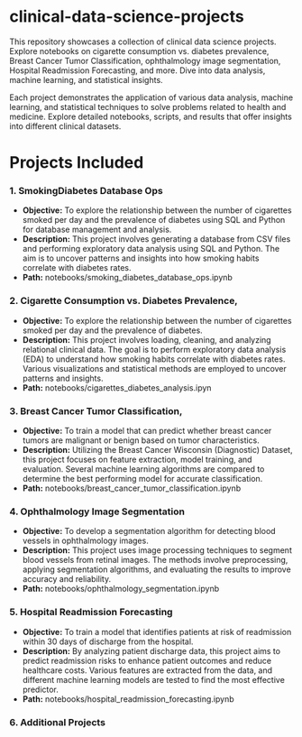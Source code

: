 # clinical-data-science-projects
This repository showcases a collection of clinical data science projects. Explore notebooks on cigarette consumption vs. diabetes prevalence, Breast Cancer Tumor Classification, ophthalmology image segmentation, Hospital Readmission Forecasting, and more. Dive into data analysis, machine learning, and statistical insights.

Each project demonstrates the application of various data analysis, machine learning, and statistical techniques to solve problems related to health and medicine. Explore detailed notebooks, scripts, and results that offer insights into different clinical datasets.

# Projects Included
### 1. SmokingDiabetes Database Ops
- **Objective:** To explore the relationship between the number of cigarettes smoked per day and the prevalence of diabetes using SQL and Python for database management and analysis.
- **Description:** This project involves generating a database from CSV files and performing exploratory data analysis using SQL and Python. The aim is to uncover patterns and insights into how smoking habits correlate with diabetes rates.
- **Path:** notebooks/smoking_diabetes_database_ops.ipynb
### 2. Cigarette Consumption vs. Diabetes Prevalence, 
- **Objective:** To explore the relationship between the number of cigarettes smoked per day and the prevalence of diabetes.
- **Description:** This project involves loading, cleaning, and analyzing relational clinical data. The goal is to perform exploratory data analysis (EDA) to understand how smoking habits correlate with diabetes rates. Various visualizations and statistical methods are employed to uncover patterns and insights.
- **Path:**  notebooks/cigarettes_diabetes_analysis.ipyn
### 3. Breast Cancer Tumor Classification, 
- **Objective:** To train a model that can predict whether breast cancer tumors are malignant or benign based on tumor characteristics.
- **Description:**  Utilizing the Breast Cancer Wisconsin (Diagnostic) Dataset, this project focuses on feature extraction, model training, and evaluation. Several machine learning algorithms are compared to determine the best performing model for accurate classification.
- **Path:** notebooks/breast_cancer_tumor_classification.ipynb
### 4. Ophthalmology Image Segmentation
- **Objective:**  To develop a segmentation algorithm for detecting blood vessels in ophthalmology images.
- **Description:** This project uses image processing techniques to segment blood vessels from retinal images. The methods involve preprocessing, applying segmentation algorithms, and evaluating the results to improve accuracy and reliability.
- **Path:** notebooks/ophthalmology_segmentation.ipynb
### 5. Hospital Readmission Forecasting
- **Objective:**  To train a model that identifies patients at risk of readmission within 30 days of discharge from the hospital.
- **Description:** By analyzing patient discharge data, this project aims to predict readmission risks to enhance patient outcomes and reduce healthcare costs. Various features are extracted from the data, and different machine learning models are tested to find the most effective predictor.
- **Path:** notebooks/hospital_readmission_forecasting.ipynb
### 6. Additional Projects

